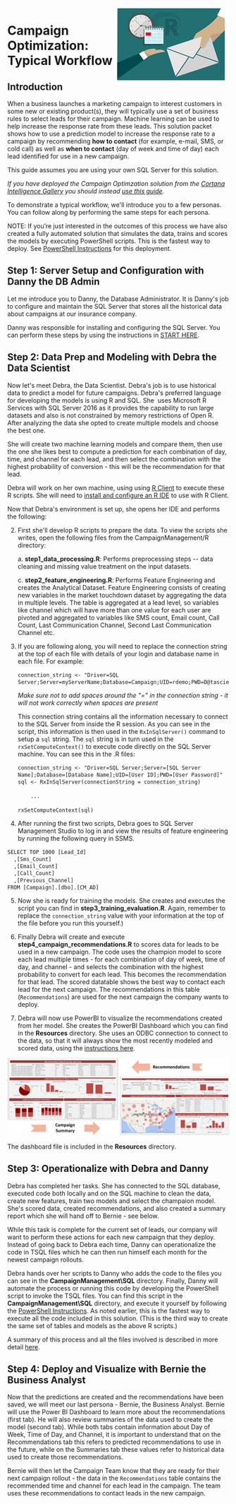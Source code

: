<img src="../Images/management.png" align="right">
<h1>Campaign Optimization:
Typical Workflow </h1>

## Introduction
When a business launches a marketing campaign to interest customers in some new or existing product(s), they will typically use  a set of  business rules to select leads for their campaign.  Machine learning can be used to help increase the response rate from these leads.   This solution packet shows how to use a prediction model to increase the response rate to a campaign by recommending  **how to contact** (for example, e-mail, SMS, or cold call) as well as **when to contact** (day of week and time of day) each lead identified for use in a new campaign.

This guide assumes you are using your own SQL Server for this solution.  

*If you have deployed the Campaign Optimzation solution from the [Cortana Intelligence Gallery](https://gallery.cortanaintelligence.com/Solution/e992f8c1b29f4df897301d11796f9e7c) you should instead [use this guide](CIG_Workflow.md).*


To demonstrate a typical workflow, we'll introduce you to a few personas.  You can follow along by performing the same steps for each persona.  

NOTE: If you’re just interested in the outcomes of this process we have also created a fully automated solution that simulates the data, trains and scores the models by executing PowerShell scripts. This is the fastest way to deploy. See [PowerShell Instructions](Powershell_Instructions.md) for this deployment.

## Step 1: Server Setup and Configuration with Danny the DB Admin

Let me introduce you to Danny, the Database Administrator. It is Danny's job to configure and maintain the SQL Server that stores all the historical data about campaigns at our insurance company.  

Danny was responsible for installing and configuring the SQL Server.  You can perform these steps by using the instructions in <a href="START_HERE.md">START HERE</a>. 

## Step 2: Data Prep and Modeling with Debra the Data Scientist

Now let's meet Debra, the Data Scientist. Debra's job is to use historical data to predict a model for future campaigns. Debra's preferred language for developing the models is using R and SQL. She  uses Microsoft R Services with SQL Server 2016 as it provides the capability to run large datasets and also is not constrained by memory restrictions of Open R.  After analyzing the data she opted to create multiple models and choose the best one.  

She will create two machine learning models and compare them, then use the one she likes best to compute a prediction for each combination of day, time, and channel for each lead, and then select the combination with the highest probability of conversion - this will be the recommendation for that lead.  


Debra will work on her own machine, using  using  [R Client](https://msdn.microsoft.com/en-us/microsoft-r/install-r-client-windows) to execute these R scripts. She will need to [install and configure an R IDE](https://msdn.microsoft.com/en-us/microsoft-r/r-client-get-started#configure-ide) to use with R Client.  

Now that Debra's environment is set up, she  opens her IDE and performs the following:


2.  First she'll develop R scripts to prepare the data.  To view the scripts she writes, open the following files from the CampaignManagement/R directory:

    a.	**step1_data_processing.R**:  Performs preprocessing steps -- data cleaning and missing value treatment on the input datasets. 

    c.	**step2_feature_engineering.R**:  Performs Feature Engineering and creates the Analytical Dataset.   Feature Engineering consists of creating new variables in the market touchdown dataset by aggregating the data in multiple levels.  The table is aggregated at a lead level, so variables like channel which will have more than one value for each user are pivoted and aggregated to variables like SMS count, Email count, Call Count, Last Communication Channel, Second Last Communication Channel etc.

3.  If you are following along, you will need to replace the connection string at the top of each file with details of your login and database name in each file.  For example:
   
    ```
    connection_string <- "Driver=SQL Server;Server=myServerName;Database=Campaign;UID=rdemo;PWD=D@tascience"
    ```

    *Make sure not to add spaces around the "=" in the connection string - it will not work correctly when spaces are present*

    This connection string contains all the information necessary to connect to the SQL Server from inside the R session. As you can see in the script, this information is then used in the `RxInSqlServer()` command to setup a `sql` string.  The `sql` string is in turn used in the `rxSetComputeContext()` to execute code directly on the SQL Server machine.  You can see this in the .R files:

    ```
    connection_string <- "Driver=SQL Server;Server=[SQL Server Name];Database=[Database Name];UID=[User ID];PWD=[User Password]"
    sql <- RxInSqlServer(connectionString = connection_string)

        ...

    rxSetComputeContext(sql)
    ```
    
 4.  After running the first two scripts, Debra goes to SQL Server Management Studio to log in and view the results of feature engineering by running the following query in SSMS.

  ```
  SELECT TOP 1000 [Lead_Id]
    ,[Sms_Count]
    ,[Email_Count]
    ,[Call_Count]
    ,[Previous_Channel]
  FROM [Campaign].[dbo].[CM_AD]
  ```

5.  Now she is ready for training the models.  She creates and executes the script you can find in **step3_training_evaluation.R**. Again, remember to replace the `connection_string` value with your information at the top of the file before you run this yourself.)  

6.  Finally Debra will create and execute **step4_campaign_recommendations.R** to scores data for leads to be used in a new campaign. The code uses the champion model to score each lead multiple times - for each combination of day of week, time of day, and channel - and selects the combination with the highest probability to convert for each lead.  This becomes the recommendation for that lead.  The scored datatable shows the best way to contact each lead for the next campaign. The recommendations in this table (`Recommendations`) are used for the next campaign the company wants to deploy.

7.  Debra will now use PowerBI to visualize the recommendations created from her model.  She creates the PowerBI Dashboard which you can find in the **Resources** directory.  She uses an ODBC connection to connect to the data, so that it will always show the most recently modeled and scored data, using the [instructions here](Visualize_Results.md).

<img src="../Images/visualize.png">

The dashboard file is included in the **Resources** directory.


## Step 3: Operationalize with Debra and Danny

Debra has completed her tasks.  She has connected to the SQL database, executed code both locally and on the SQL machine to clean the data, create new features, train two models and select the champaion model. She's scored data, created recommendations, and also created a summary report which she will hand off to Bernie - see below.

While this task is complete for the current set of leads, our company will want to perform these actions for each new campaign that they deploy.  Instead of going back to Debra each time, Danny can operationalize the code in TSQL files which he can then run himself each month for the newest campaign rollouts.

Debra hands over her scripts to Danny who adds the code to the files you can see in the **CampaignManagement\\SQL** directory. 
Finally, Danny will automate the process or running this code by developing the PowerShell script to invoke the TSQL files.  You can find this script in the **CampaignManagement\\SQL** directory, and execute it yourself by following the [PowerShell Instructions](Powershell_Instructions.md).  As noted earlier, this is the fastest way to execute all the code included in this solution.  (This is the third way to create the same set of tables and models as the above R scripts.)

A summary of this process and all the files involved is described in more detail [here](../data-scientist.md).


## Step 4: Deploy and Visualize with Bernie the Business Analyst 

Now that the predictions are created and the recommendations have been saved, we will meet our last persona - Bernie, the Business Analyst. Bernie will use the Power BI Dashboard to learn more about the recommendations (first tab). He will also review summaries of the data used to create the model (second tab).  While both tabs contain information about Day of Week, Time of Day, and Channel, it is important to understand that on the Recommendations tab this refers to predicted recommendations to use in the future, while on the Summaries tab these values refer to historical data used to create those recommendations.  

Bernie will then let the Campaign Team know that they are ready for their next campaign rollout - the data in the `Recommendations` table contains the recommended time and channel for each lead in the campaign.  The team uses these recommendations to contact leads in the new campaign.
